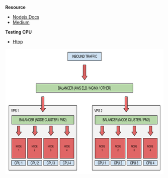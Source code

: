 __Resource__
- [Nodejs Docs](https://nodejs.org/api/cluster.html)
- [Medium](https://medium.com/iquii/good-practices-for-high-performance-and-scalable-node-js-applications-part-1-3-bb06b6204197)

__Testing CPU__
- [Htop](https://www.cyberciti.biz/faq/how-to-install-htop-on-ubuntu-linux-using-apt/)

<div align="center">
    <a href="">
    	<img src="./nodejs-cluster.png"  width="" height="400" alt="">
    </a>
</div>